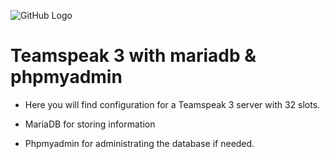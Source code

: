 ![GitHub Logo](https://i.imgur.com/67OS5XQ.jpg)
# Teamspeak 3 with mariadb &amp; phpmyadmin


* Here you will find configuration for a Teamspeak 3 server with 32 slots.

* MariaDB for storing information

* Phpmyadmin for administrating the database if needed.

